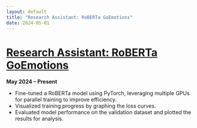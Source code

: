 ```yaml
---
layout: default
title: "Research Assistant: RoBERTa GoEmotions"
date: 2024-05-01
---
```


# [Research Assistant: RoBERTa GoEmotions](https://github.com/zXmattmesq/Roberta-GoEmotions-)

**May 2024 – Present**

- Fine-tuned a RoBERTa model using PyTorch, leveraging multiple GPUs for parallel training to improve efficiency.
- Visualized training progress by graphing the loss curves.
- Evaluated model performance on the validation dataset and plotted the results for analysis.


